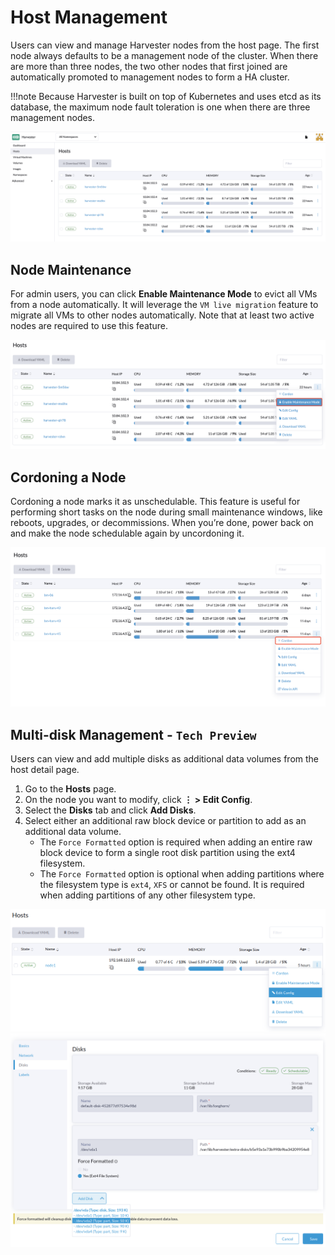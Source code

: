 # Host Management

Users can view and manage Harvester nodes from the host page. The first node always defaults to be a management node of the cluster. When there are more than three nodes, the two other nodes that first joined are automatically promoted to management nodes to form a HA cluster.

!!!note
    Because Harvester is built on top of Kubernetes and uses etcd as its database, the maximum node fault toleration is one when there are three management nodes.

![host.png](./assets/host.png)


## Node Maintenance

For admin users, you can click **Enable Maintenance Mode** to evict all VMs from a node automatically. It will leverage the `VM live migration` feature to migrate all VMs to other nodes automatically. Note that at least two active nodes are required to use this feature.

![node-maintenance.png](./assets/node-maintenance.png)

## Cordoning a Node

Cordoning a node marks it as unschedulable. This feature is useful for performing short tasks on the node during small maintenance windows, like reboots, upgrades, or decommissions. When you’re done, power back on and make the node schedulable again by uncordoning it.

![cordon-node.png](./assets/cordon-nodes.png)

## Multi-disk Management - `Tech Preview`

Users can view and add multiple disks as additional data volumes from the host detail page.

1. Go to the **Hosts** page.
2. On the node you want to modify, click **⋮ > Edit Config**.
2. Select the **Disks** tab and click **Add Disks**.
3. Select either an additional raw block device or partition to add as an additional data volume.
    - The `Force Formatted` option is required when adding an entire raw block device to form a single root disk partition using the ext4 filesystem.
    - The `Force Formatted` option is optional when adding partitions where the filesystem type is `ext4`, `XFS` or cannot be found. It is required when adding partitions of any other filesystem type.

![Edit Config](assets/edit-config.png)
![Add Disks](assets/add-disks.png)
